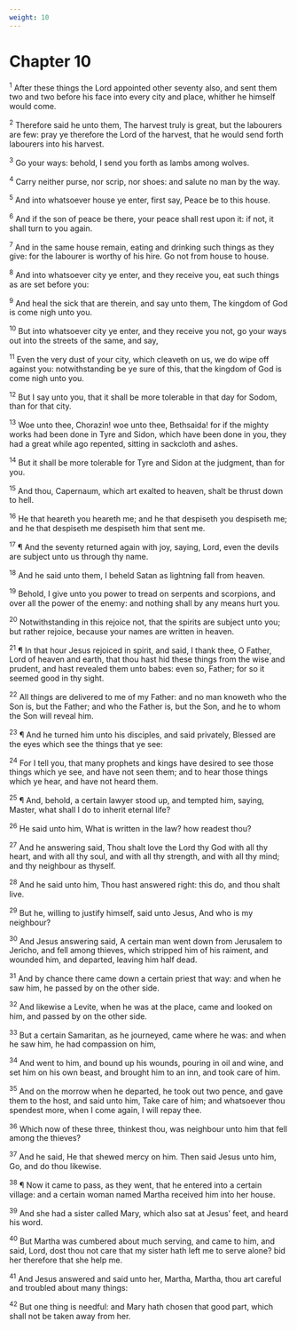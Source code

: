 ```yaml
---
weight: 10
---
```


# Chapter 10

<sup>1</sup> After these things the Lord appointed other seventy also, and sent them two and two before his face into every city and place, whither he himself would come. 

<sup>2</sup> Therefore said he unto them, The harvest truly is great, but the labourers are few: pray ye therefore the Lord of the harvest, that he would send forth labourers into his harvest. 

<sup>3</sup> Go your ways: behold, I send you forth as lambs among wolves. 

<sup>4</sup> Carry neither purse, nor scrip, nor shoes: and salute no man by the way. 

<sup>5</sup> And into whatsoever house ye enter, first say, Peace be to this house. 

<sup>6</sup> And if the son of peace be there, your peace shall rest upon it: if not, it shall turn to you again. 

<sup>7</sup> And in the same house remain, eating and drinking such things as they give: for the labourer is worthy of his hire. Go not from house to house. 

<sup>8</sup> And into whatsoever city ye enter, and they receive you, eat such things as are set before you: 

<sup>9</sup> And heal the sick that are therein, and say unto them, The kingdom of God is come nigh unto you. 

<sup>10</sup> But into whatsoever city ye enter, and they receive you not, go your ways out into the streets of the same, and say, 

<sup>11</sup> Even the very dust of your city, which cleaveth on us, we do wipe off against you: notwithstanding be ye sure of this, that the kingdom of God is come nigh unto you. 

<sup>12</sup> But I say unto you, that it shall be more tolerable in that day for Sodom, than for that city. 

<sup>13</sup> Woe unto thee, Chorazin! woe unto thee, Bethsaida! for if the mighty works had been done in Tyre and Sidon, which have been done in you, they had a great while ago repented, sitting in sackcloth and ashes. 

<sup>14</sup> But it shall be more tolerable for Tyre and Sidon at the judgment, than for you. 

<sup>15</sup> And thou, Capernaum, which art exalted to heaven, shalt be thrust down to hell. 

<sup>16</sup> He that heareth you heareth me; and he that despiseth you despiseth me; and he that despiseth me despiseth him that sent me. 

<sup>17</sup> ¶ And the seventy returned again with joy, saying, Lord, even the devils are subject unto us through thy name. 

<sup>18</sup> And he said unto them, I beheld Satan as lightning fall from heaven. 

<sup>19</sup> Behold, I give unto you power to tread on serpents and scorpions, and over all the power of the enemy: and nothing shall by any means hurt you. 

<sup>20</sup> Notwithstanding in this rejoice not, that the spirits are subject unto you; but rather rejoice, because your names are written in heaven. 

<sup>21</sup> ¶ In that hour Jesus rejoiced in spirit, and said, I thank thee, O Father, Lord of heaven and earth, that thou hast hid these things from the wise and prudent, and hast revealed them unto babes: even so, Father; for so it seemed good in thy sight. 

<sup>22</sup> All things are delivered to me of my Father: and no man knoweth who the Son is, but the Father; and who the Father is, but the Son, and he to whom the Son will reveal him. 

<sup>23</sup> ¶ And he turned him unto his disciples, and said privately, Blessed are the eyes which see the things that ye see: 

<sup>24</sup> For I tell you, that many prophets and kings have desired to see those things which ye see, and have not seen them; and to hear those things which ye hear, and have not heard them. 

<sup>25</sup> ¶ And, behold, a certain lawyer stood up, and tempted him, saying, Master, what shall I do to inherit eternal life? 

<sup>26</sup> He said unto him, What is written in the law? how readest thou? 

<sup>27</sup> And he answering said, Thou shalt love the Lord thy God with all thy heart, and with all thy soul, and with all thy strength, and with all thy mind; and thy neighbour as thyself. 

<sup>28</sup> And he said unto him, Thou hast answered right: this do, and thou shalt live. 

<sup>29</sup> But he, willing to justify himself, said unto Jesus, And who is my neighbour? 

<sup>30</sup> And Jesus answering said, A certain  man went down from Jerusalem to Jericho, and fell among thieves, which stripped him of his raiment, and wounded him, and departed, leaving him half dead. 

<sup>31</sup> And by chance there came down a certain priest that way: and when he saw him, he passed by on the other side. 

<sup>32</sup> And likewise a Levite, when he was at the place, came and looked on him, and passed by on the other side. 

<sup>33</sup> But a certain Samaritan, as he journeyed, came where he was: and when he saw him, he had compassion on him, 

<sup>34</sup> And went to him, and bound up his wounds, pouring in oil and wine, and set him on his own beast, and brought him to an inn, and took care of him. 

<sup>35</sup> And on the morrow when he departed, he took out two pence, and gave them to the host, and said unto him, Take care of him; and whatsoever thou spendest more, when I come again, I will repay thee. 

<sup>36</sup> Which now of these three, thinkest thou, was neighbour unto him that fell among the thieves? 

<sup>37</sup> And he said, He that shewed mercy on him. Then said Jesus unto him, Go, and do thou likewise. 

<sup>38</sup> ¶ Now it came to pass, as they went, that he entered into a certain village: and a certain woman named Martha received him into her house. 

<sup>39</sup> And she had a sister called Mary, which also sat at Jesus’ feet, and heard his word. 

<sup>40</sup> But Martha was cumbered about much serving, and came to him, and said, Lord, dost thou not care that my sister hath left me to serve alone? bid her therefore that she help me. 

<sup>41</sup> And Jesus answered and said unto her, Martha, Martha, thou art careful and troubled about many things: 

<sup>42</sup> But one thing is needful: and Mary hath chosen that good part, which shall not be taken away from her. 


